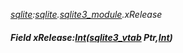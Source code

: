 _[sqlite](../../modules/sqlite/sqlite-module.md):[sqlite](../../modules/sqlite/sqlite-module.md).[sqlite3\_module](../../modules/sqlite/sqlite-sqlite3_module.md).xRelease_
##### Field xRelease:[Int](../../modules/wonkey/wonkey-types-int.md)([sqlite3_vtab](../../modules/sqlite/sqlite-sqlite3_vtab.md) Ptr,[Int](../../modules/wonkey/wonkey-types-int.md))

